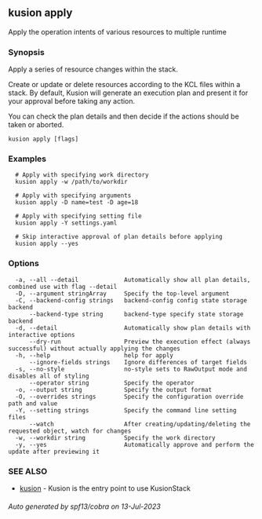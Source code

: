 ## kusion apply

Apply the operation intents of various resources to multiple runtime

### Synopsis

Apply a series of resource changes within the stack.

 Create or update or delete resources according to the KCL files within a stack. By default, Kusion will generate an execution plan and present it for your approval before taking any action.

 You can check the plan details and then decide if the actions should be taken or aborted.

```
kusion apply [flags]
```

### Examples

```
  # Apply with specifying work directory
  kusion apply -w /path/to/workdir
  
  # Apply with specifying arguments
  kusion apply -D name=test -D age=18
  
  # Apply with specifying setting file
  kusion apply -Y settings.yaml
  
  # Skip interactive approval of plan details before applying
  kusion apply --yes
```

### Options

```
  -a, --all --detail             Automatically show all plan details, combined use with flag --detail
  -D, --argument stringArray     Specify the top-level argument
  -C, --backend-config strings   backend-config config state storage backend
      --backend-type string      backend-type specify state storage backend
  -d, --detail                   Automatically show plan details with interactive options
      --dry-run                  Preview the execution effect (always successful) without actually applying the changes
  -h, --help                     help for apply
      --ignore-fields strings    Ignore differences of target fields
  -s, --no-style                 no-style sets to RawOutput mode and disables all of styling
      --operator string          Specify the operator
  -o, --output string            Specify the output format
  -O, --overrides strings        Specify the configuration override path and value
  -Y, --setting strings          Specify the command line setting files
      --watch                    After creating/updating/deleting the requested object, watch for changes
  -w, --workdir string           Specify the work directory
  -y, --yes                      Automatically approve and perform the update after previewing it
```

### SEE ALSO

* [kusion](kusion.md)	 - Kusion is the entry point to use KusionStack

###### Auto generated by spf13/cobra on 13-Jul-2023
